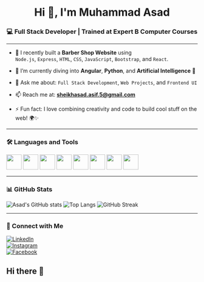 <h1 align="center">Hi 👋, I'm Muhammad Asad</h1>
<h3 align="center">💻 Full Stack Developer | Trained at Expert B Computer Courses</h3>



---

- 🔭 I recently built a **Barber Shop Website** using  
  `Node.js`, `Express`, `HTML`, `CSS`, `JavaScript`, `Bootstrap`, and `React`.

- 🌱 I’m currently diving into **Angular**, **Python**, and **Artificial Intelligence** 🤖

- 💬 Ask me about: `Full Stack Development`, `Web Projects`, and `Frontend UI`

- 📫 Reach me at: **sheikhasad.asif.5@gmail.com**

- ⚡ Fun fact: I love combining creativity and code to build cool stuff on the web! 🌍✨

---

### 🛠️ Languages and Tools

<p>
  <img src="https://cdn.jsdelivr.net/gh/devicons/devicon/icons/javascript/javascript-original.svg" width="40" />
  <img src="https://cdn.jsdelivr.net/gh/devicons/devicon/icons/react/react-original.svg" width="40" />
  <img src="https://cdn.jsdelivr.net/gh/devicons/devicon/icons/nodejs/nodejs-original.svg" width="40" />
  <img src="https://cdn.jsdelivr.net/gh/devicons/devicon/icons/express/express-original.svg" width="40" />
  <img src="https://cdn.jsdelivr.net/gh/devicons/devicon/icons/html5/html5-original.svg" width="40" />
  <img src="https://cdn.jsdelivr.net/gh/devicons/devicon/icons/css3/css3-original.svg" width="40" />
  <img src="https://cdn.jsdelivr.net/gh/devicons/devicon/icons/bootstrap/bootstrap-original.svg" width="40" />
  <img src="https://cdn.jsdelivr.net/gh/devicons/devicon/icons/github/github-original.svg" width="40" />
</p>

---

### 📊 GitHub Stats

![Asad's GitHub stats](https://github-readme-stats.vercel.app/api?username=muhammadasad&show_icons=true&theme=tokyonight)
![Top Langs](https://github-readme-stats.vercel.app/api/top-langs/?username=muhammadasad&layout=compact&theme=tokyonight)
![GitHub Streak](https://streak-stats.demolab.com?user=muhammadasad&theme=tokyonight)

---

### 🔗 Connect with Me

[![LinkedIn](https://img.shields.io/badge/LinkedIn-0077B5?style=for-the-badge&logo=linkedin&logoColor=white)](https://linkedin.com/in/muhammad-asad-49792a341)  
[![Instagram](https://img.shields.io/badge/Instagram-E4405F?style=for-the-badge&logo=instagram&logoColor=white)](https://www.instagram.com/asad_ez_here/)  
[![Facebook](https://img.shields.io/badge/Facebook-1877F2?style=for-the-badge&logo=facebook&logoColor=white)](https://www.facebook.com/sheikhasad.asif.5)
## Hi there 👋

<!--
**Asad3322/Asad3322** is a ✨ _special_ ✨ repository because its `README.md` (this file) appears on your GitHub profile.

Here are some ideas to get you started:

- 🔭 I’m currently working on ...
- 🌱 I’m currently learning ...
- 👯 I’m looking to collaborate on ...
- 🤔 I’m looking for help with ...
- 💬 Ask me about ...
- 📫 How to reach me: ...
- 😄 Pronouns: ...
- ⚡ Fun fact: ...
-->
